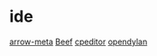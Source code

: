 # ide

[arrow-meta](https://github.com/arrow-kt/arrow-meta)
[Beef](https://github.com/beefytech/Beef)
[cpeditor](https://github.com/cpeditor/cpeditor)
[opendylan](https://github.com/dylan-lang/opendylan)
